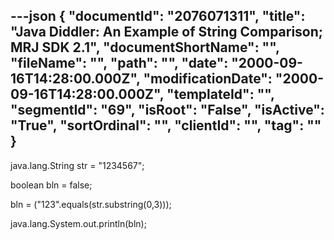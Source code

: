 ---json
{
  "documentId": "2076071311",
  "title": "Java Diddler: An Example of String Comparison; MRJ SDK 2.1",
  "documentShortName": "",
  "fileName": "",
  "path": "",
  "date": "2000-09-16T14:28:00.000Z",
  "modificationDate": "2000-09-16T14:28:00.000Z",
  "templateId": "",
  "segmentId": "69",
  "isRoot": "False",
  "isActive": "True",
  "sortOrdinal": "",
  "clientId": "",
  "tag": ""
}
---

java.lang.String str = &quot;1234567&quot;;

boolean bln = false;

bln = (&quot;123&quot;.equals(str.substring(0,3)));

java.lang.System.out.println(bln);
